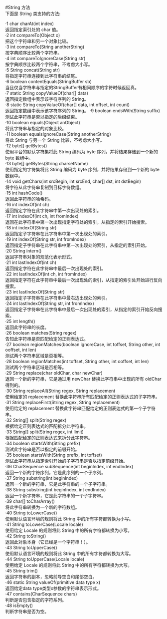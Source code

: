 #String 方法  
下面是 String 类支持的方法:  
  
·1	char charAt(int index)  
返回指定索引处的 char 值。    
·2	int compareTo(Object o)  
把这个字符串和另一个对象比较。  
·3	int compareTo(String anotherString)  
按字典顺序比较两个字符串。   
·4	int compareToIgnoreCase(String str)  
按字典顺序比较两个字符串，不考虑大小写。  
·5	String concat(String str)  
将指定字符串连接到此字符串的结尾。  
·6	boolean contentEquals(StringBuffer sb)  
当且仅当字符串与指定的StringBuffer有相同顺序的字符时候返回真。  
·7	static String copyValueOf(char[] data)  
返回指定数组中表示该字符序列的 String。  
·8	static String copyValueOf(char[] data, int offset, int count)   
返回指定数组中表示该字符序列的 String。 
·9	boolean endsWith(String suffix)  
测试此字符串是否以指定的后缀结束。  
·10	boolean equals(Object anObject)  
将此字符串与指定的对象比较。  
·11	boolean equalsIgnoreCase(String anotherString)  
将此 String 与另一个 String 比较，不考虑大小写。  
·12	byte[] getBytes()  
 使用平台的默认字符集将此 String 编码为 byte 序列，并将结果存储到一个新的 byte 数组中。  
·13	byte[] getBytes(String charsetName)  
使用指定的字符集将此 String 编码为 byte 序列，并将结果存储到一个新的 byte 数组中。  
·14	void getChars(int srcBegin, int srcEnd, char[] dst, int dstBegin)  
将字符从此字符串复制到目标字符数组。  
·15	int hashCode()  
返回此字符串的哈希码。  
·16	int indexOf(int ch)  
返回指定字符在此字符串中第一次出现处的索引。  
·17	int indexOf(int ch, int fromIndex)  
返回在此字符串中第一次出现指定字符处的索引，从指定的索引开始搜索。  
·18	int indexOf(String str)  
 返回指定子字符串在此字符串中第一次出现处的索引。  
·19	int indexOf(String str, int fromIndex)  
返回指定子字符串在此字符串中第一次出现处的索引，从指定的索引开始。  
·20	String intern()  
 返回字符串对象的规范化表示形式。  
·21	int lastIndexOf(int ch)   
 返回指定字符在此字符串中最后一次出现处的索引。  
·22	int lastIndexOf(int ch, int fromIndex)  
返回指定字符在此字符串中最后一次出现处的索引，从指定的索引处开始进行反向搜索。  
·23	int lastIndexOf(String str)  
返回指定子字符串在此字符串中最右边出现处的索引。  
·24	int lastIndexOf(String str, int fromIndex)  
 返回指定子字符串在此字符串中最后一次出现处的索引，从指定的索引开始反向搜索。  
·25	int length()  
返回此字符串的长度。  
·26	boolean matches(String regex)  
告知此字符串是否匹配给定的正则表达式。  
·27	boolean regionMatches(boolean ignoreCase, int toffset, String other, int ooffset, int len)  
测试两个字符串区域是否相等。  
·28	boolean regionMatches(int toffset, String other, int ooffset, int len)  
测试两个字符串区域是否相等。  
·29	String replace(char oldChar, char newChar)  
返回一个新的字符串，它是通过用 newChar 替换此字符串中出现的所有 oldChar 得到的。  
·30	String replaceAll(String regex, String replacement  
使用给定的 replacement 替换此字符串所有匹配给定的正则表达式的子字符串。  
·31	String replaceFirst(String regex, String replacement)  
 使用给定的 replacement 替换此字符串匹配给定的正则表达式的第一个子字符串。  
·32	String[] split(String regex)  
根据给定正则表达式的匹配拆分此字符串。  
·33	String[] split(String regex, int limit)  
根据匹配给定的正则表达式来拆分此字符串。  
·34	boolean startsWith(String prefix)  
测试此字符串是否以指定的前缀开始。  
·35	boolean startsWith(String prefix, int toffset)  
测试此字符串从指定索引开始的子字符串是否以指定前缀开始。  
·36	CharSequence subSequence(int beginIndex, int endIndex)  
 返回一个新的字符序列，它是此序列的一个子序列。  
·37	String substring(int beginIndex)  
返回一个新的字符串，它是此字符串的一个子字符串。  
·38	String substring(int beginIndex, int endIndex)  
返回一个新字符串，它是此字符串的一个子字符串。  
·39	char[] toCharArray()  
将此字符串转换为一个新的字符数组。  
·40	String toLowerCase()  
使用默认语言环境的规则将此 String 中的所有字符都转换为小写。  
·41	String toLowerCase(Locale locale)  
 使用给定 Locale 的规则将此 String 中的所有字符都转换为小写。  
·42	String toString()  
 返回此对象本身（它已经是一个字符串！）。  
·43	String toUpperCase()  
使用默认语言环境的规则将此 String 中的所有字符都转换为大写。  
·44	String toUpperCase(Locale locale)  
使用给定 Locale 的规则将此 String 中的所有字符都转换为大写。  
·45	String trim()  
返回字符串的副本，忽略前导空白和尾部空白。   
·46	static String valueOf(primitive data type x)  
返回给定data type类型x参数的字符串表示形式。  
·47	contains(CharSequence chars)  
判断是否包含指定的字符系列。  
·48	isEmpty()  
判断字符串是否为空。  
